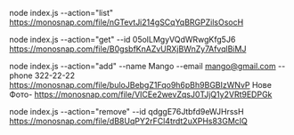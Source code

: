 node index.js --action="list"
https://monosnap.com/file/nGTevtJi214gSCqYqBRGPZilsOsocH

node index.js --action="get" --id 05olLMgyVQdWRwgKfg5J6
https://monosnap.com/file/B0gsbfKnAZvURXjBWnZy7AfvqlBiMJ

node index.js --action="add" --name Mango --email mango@gmail.com --phone 322-22-22
https://monosnap.com/file/buloJBebgZ1Fqo9h6pBh9BGBIzWNvP
Нове Фото- https://monosnap.com/file/VICEe2wevZqsJ0TJjQ1y2VRt9EDPGk

node index.js --action="remove" --id qdggE76Jtbfd9eWJHrssH
https://monosnap.com/file/dB8UqPY2rFCl4trdt2uXPHs83GMcIQ
